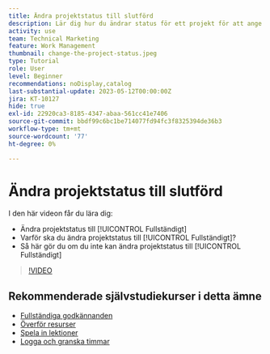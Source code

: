 ```yaml
---
title: Ändra projektstatus till slutförd
description: Lär dig hur du ändrar status för ett projekt för att ange att arbetet är slutfört.
activity: use
team: Technical Marketing
feature: Work Management
thumbnail: change-the-project-status.jpeg
type: Tutorial
role: User
level: Beginner
recommendations: noDisplay,catalog
last-substantial-update: 2023-05-12T00:00:00Z
jira: KT-10127
hide: true
exl-id: 22920ca3-8185-4347-abaa-561cc41e7406
source-git-commit: bbdf99c6bc1be714077fd94fc3f8325394de36b3
workflow-type: tm+mt
source-wordcount: '77'
ht-degree: 0%

---
```


# Ändra projektstatus till slutförd

I den här videon får du lära dig:

* Ändra projektstatus till [!UICONTROL Fullständigt]
* Varför ska du ändra projektstatus till [!UICONTROL Fullständigt]?
* Så här gör du om du inte kan ändra projektstatus till [!UICONTROL Fullständigt]

>[!VIDEO](https://video.tv.adobe.com/v/3439362/?quality=12&learn=on&enablevpops=1&captions=swe)

## Rekommenderade självstudiekurser i detta ämne

* [Fullständiga godkännanden](/help/manage-work/close-a-project/complete-approvals.md)
* [Överför resurser](/help/manage-work/close-a-project/upload-assets.md)
* [Spela in lektioner](/help/manage-work/close-a-project/lessons-learned-from-closing-a-project.md)
* [Logga och granska timmar](/help/manage-work/close-a-project/log-and-review-hours.md)
